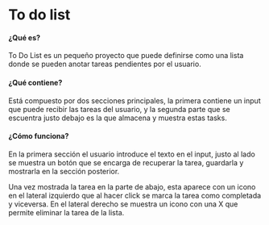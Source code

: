 # To do list 

#### ¿Qué es?
<p>To Do List es un pequeño proyecto que puede definirse como una lista donde se pueden anotar tareas pendientes por el usuario.</p>

#### ¿Qué contiene?
<p>Está compuesto por dos secciones principales, la primera contiene un input que puede recibir las tareas del usuario, y la segunda parte que se escuentra justo debajo es la que almacena y muestra estas tasks.</p>

#### ¿Cómo funciona?
<p>En la primera sección el usuario introduce el texto en el input, justo al lado se muestra un botón que se encarga de recuperar la tarea, guardarla y mostrarla en la sección posterior.

Una vez mostrada la tarea en la parte de abajo, esta aparece con un icono en el lateral izquierdo que al hacer click se marca la tarea como completada y viceversa. En el lateral derecho se muestra un icono con una X que permite eliminar la tarea de la lista.</p>
